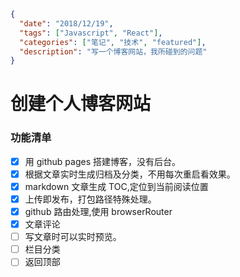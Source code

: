 ```json data
{
  "date": "2018/12/19",
  "tags": ["Javascript", "React"],
  "categories": ["笔记", "技术", "featured"],
  "description": "写一个博客网站，我所碰到的问题"
}
```

# 创建个人博客网站

### 功能清单

- [x] 用 github pages 搭建博客，没有后台。
- [x] 根据文章实时生成归档及分类，不用每次重启看效果。
- [x] markdown 文章生成 TOC,定位到当前阅读位置
- [x] 上传即发布，打包路径特殊处理。
- [x] github 路由处理,使用 browserRouter
- [x] 文章评论
- [ ] 写文章时可以实时预览。
- [ ] 栏目分类
- [ ] 返回顶部
